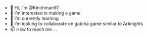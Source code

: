 - 👋 Hi, I’m @Kinchman97
- 👀 I’m interested in making a game
- 🌱 I’m currently learning
- 💞️ I’m looking to collaborate on gatcha game similar to Arknights
- 📫 How to reach me ...

<!---
Kinchman97/Kinchman97 is a ✨ special ✨ repository because its `README.md` (this file) appears on your GitHub profile.
You can click the Preview link to take a look at your changes.
--->
